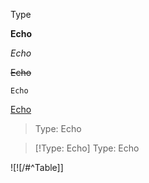 Type 

**Echo** 

*Echo*

~~Echo~~

`Echo`

[Echo]()

> Type: Echo

> [!Type: Echo]
> Type: Echo

![![/#^Table]]